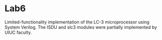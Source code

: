 # Lab6

Limited-functionality implementation of the LC-3 microprocessor using System Verilog. The ISDU and slc3 modules were partially implemented by UIUC faculty.
